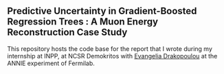 Predictive Uncertainty in Gradient-Boosted Regression Trees : A Muon Energy Reconstruction Case Study
--

This repository hosts the code base for the report that I wrote during my internship at INPP, at NCSR Demokritos with [Evangelia Drakopoulou](https://github.com/edrakopo) at the ANNIE experiment of Fermilab. 
